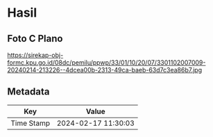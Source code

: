 # Hasil

## Foto C Plano

https://sirekap-obj-formc.kpu.go.id/08dc/pemilu/ppwp/33/01/10/20/07/3301102007009-20240214-213226--4dcea00b-2313-49ca-baeb-63d7c3ea86b7.jpg


## Metadata

| Key        | Value               |
| ---------- | ------------------- |
| Time Stamp | 2024-02-17 11:30:03 |



